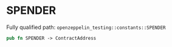 # SPENDER

Fully qualified path: `openzeppelin_testing::constants::SPENDER`

```rust
pub fn SPENDER -> ContractAddress
```

